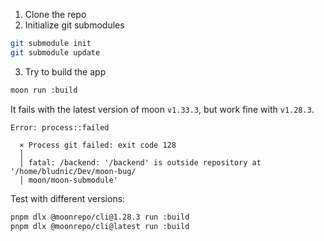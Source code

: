 1. Clone the repo
2. Initialize git submodules

```bash
git submodule init
git submodule update
```

3. Try to build the app

```bash
moon run :build
```

It fails with the latest version of moon `v1.33.3`, but work fine with `v1.28.3`.

```
Error: process::failed

  × Process git failed: exit code 128
  │
  │ fatal: /backend: '/backend' is outside repository at '/home/bludnic/Dev/moon-bug/
  │ moon/moon-submodule'
```

Test with different versions:

```bash
pnpm dlx @moonrepo/cli@1.28.3 run :build
pnpm dlx @moonrepo/cli@latest run :build
```
